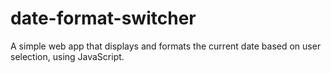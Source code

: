 # date-format-switcher
A simple web app that displays and formats the current date based on user selection, using JavaScript.
